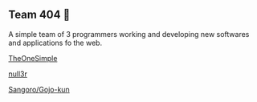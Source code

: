 ## Team 404 👋

A simple team of 3 programmers working and developing new softwares and applications fo the web. 


[TheOneSimple](https://github.com/TheOneSimple)

[null3r](https://github.com/nll3r)

[Sangoro/Gojo-kun](https://github.com/Gojo-kun)

